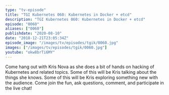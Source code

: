 ```yaml
---
type: "tv-episode"
title: "TGI Kubernetes 060: Kubernetes in Docker + etcd"
description: "TGI Kubernetes 060: Kubernetes in Docker + etcd"
episode: "0060"
aliases: ["0060"]
publishdate: "2020-08-10"
date: "2018-12-21T23:05:34Z"
episode_image: "/images/tv/episodes/tgik/0060.jpg"
images: ["/images/tv/episodes/tgik/0060.jpg"]
youtube: "okw8brTi6MY"
---
```


Come hang out with Kris Nova as she does a bit of hands on hacking of Kubernetes and related topics. Some of this will be Kris talking about the things she knows. Some of this will be Kris exploring something new with the audience. Come join the fun, ask questions, comment, and participate in the live chat!

